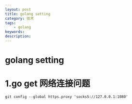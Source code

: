 ```yaml
---
layout: post
title: golang setting
category: 技术
tags: 
    - golang
keywords: 
description: 
---
```


# golang setting

# 1.go get 网络连接问题

```
git config --global https.proxy 'socks5://127.0.0.1:1080'
```
